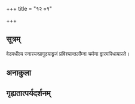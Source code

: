 +++
title = "१२ ०१"

+++
## सूत्रम्
वेदमधीत्य स्नास्यन्प्रागुदयाद्व्रजं प्रविश्यान्तर्लोम्ना चर्मणा द्वारमपिधायास्ते।
## अनाकुला

## गृह्यतात्पर्यदर्शनम्

